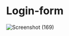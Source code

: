 # Login-form
![Screenshot (169)](https://github.com/athawalesanket0/Login-form/assets/108395509/945bfa61-5a2f-4290-bb16-ba777157a2ae)
